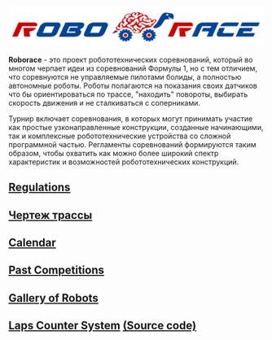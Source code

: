 
![Roborace](/img/roboraceLogo.png)


**Roborace** - это проект робототехнических соревнований, который во многом черпает идеи из соревнований Формулы 1, но с тем отличием, что соревнуются не управляемые пилотами болиды, а полностью автономные роботы. Роботы полагаются на показания своих датчиков что бы ориентироваться по трассе, "находить" повороты, выбирать скорость движения и не сталкиваться с соперниками.

Турнир включает соревнования, в которых могут принимать участие как простые узконаправленные конструкции, созданные начинающими, так и комплексные робототехнические устройства со сложной программной частью. Регламенты соревнований формируются таким образом, чтобы охватить как можно более широкий спектр характеристик и возможностей робототехнических конструкций.

## [Regulations](https://github.com/roborace-org/roborace-regulations)

## [Чертеж трассы](track/Roborace_track_v1.0.cdr)

## [Calendar](/calendar)

## [Past Competitions](/competitions)

## [Gallery of Robots](/robots)

## [Laps Counter System](http://laps.roborace.org/) [(Source code)](https://github.com/roborace-org/roborace-laps-counter-java-server)

